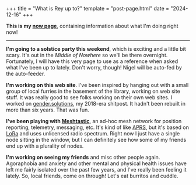 +++
title = "What is Rey up to?"
template = "post-page.html"
date = "2024-12-16"
+++

**This is my [now page](https://nownownow.com/about)**, containing information about what I'm doing right now!

---

**I'm going to a solstice party this weekend**, which is exciting and a little bit scary. It's out in the *Middle of Nowhere* so we'll be there overnight. Fortunately, I will have this very page to use as a reference when asked what I've been up to lately. Don't worry, though! Nigel will be auto-fed by the auto-feeder.

**I'm working on this web site**. I've been inspired by hanging out with a small group of local furries in the basement of the library, working on web site stuff. It was really good to see folks working on their own web sites. I worked on [gender.solutions](https://gender.solutions/), my 2018-era shitpost. It hadn't been rebuilt in more than six years. That was fun.

**I've been playing with [Meshtastic](https://meshtastic.org/)**, an ad-hoc mesh network for position reporting, telemetry, messaging, etc. It's kind of like [APRS](https://www.aprs.org/), but it's based on [LoRa](https://en.wikipedia.org/wiki/LoRa) and uses unlicensed radio spectrum. Right now I just have a single node sitting in the window, but I can definitely see how some of my friends end up with a plurality of nodes.

**I'm working on seeing my friends** and misc other people again. Agoraphobia and anxiety and other mental and physical health issues have left me fairly isolated over the past few years, and I've really been feeling it lately. So, local friends, come on through! Let's eat burritos and cuddle.
